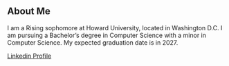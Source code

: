 ## About Me
I am a Rising sophomore at Howard University, located in Washington D.C. I am pursuing a Bachelor’s degree in Computer Science with a minor in Computer Science. My expected graduation date is in 2027.

[Linkedin Profile]([https://www.linkedin.com/in/michael-adeleke-4a1228217/](https://www.linkedin.com/in/brian-too-1b7638250/))

